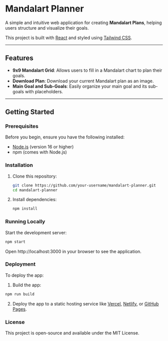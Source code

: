 # Mandalart Planner

A simple and intuitive web application for creating **Mandalart Plans**, helping users structure and visualize their goals.

This project is built with [React](https://reactjs.org/) and styled using [Tailwind CSS](https://tailwindcss.com/).

---

## Features

- **9x9 Mandalart Grid**: Allows users to fill in a Mandalart chart to plan their goals.
- **Download Plan**: Download your current Mandalart plan as an image.
- **Main Goal and Sub-Goals**: Easily organize your main goal and its sub-goals with placeholders.

---

## Getting Started

### Prerequisites

Before you begin, ensure you have the following installed:

- [Node.js](https://nodejs.org/) (version 16 or higher)
- npm (comes with Node.js)

### Installation

1. Clone this repository:

   ```bash
   git clone https://github.com/your-username/mandalart-planner.git
   cd mandalart-planner
   ```

2. Install dependencies:

   ```bash
   npm install
   ```

### Running Locally

Start the development server:

```bash
npm start
```

Open http://localhost:3000 in your browser to see the application.

### Deployment

To deploy the app:
1.	Build the app:

```bash
npm run build
```

2.	Deploy the app to a static hosting service like [Vercel](https://vercel.com/), [Netlify](https://www.netlify.com/), or [GitHub Pages](https://pages.github.com/).

### License

This project is open-source and available under the MIT License.
